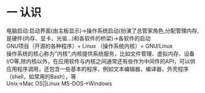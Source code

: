 一 认识
=====
电脑启动:启动界面(由主板显示)->操作系统启动(扮演了总管家角色,分配管理内存,是硬件(内存、显卡、光驱...)和各软件的桥梁)->各软件的启动<br>
GNU项目（开源的各种程序）+ Linux （操作系统内核）= GNU/Linux  <br> 
操作系统的核心称为"内核",内核提供系统服务，比如文件管理、虚拟内存、设备I/O等,除内核以外，在应用软件与内核之间通常还有些作为中间件的API，可以供应用程序调用，还包含一些基本的程序，例如文本编辑器，编译器，外壳程序（shell，如常用的Bash），等<br>
Unix->Mac OS||Linux    MS-DOS->Windows<br>
